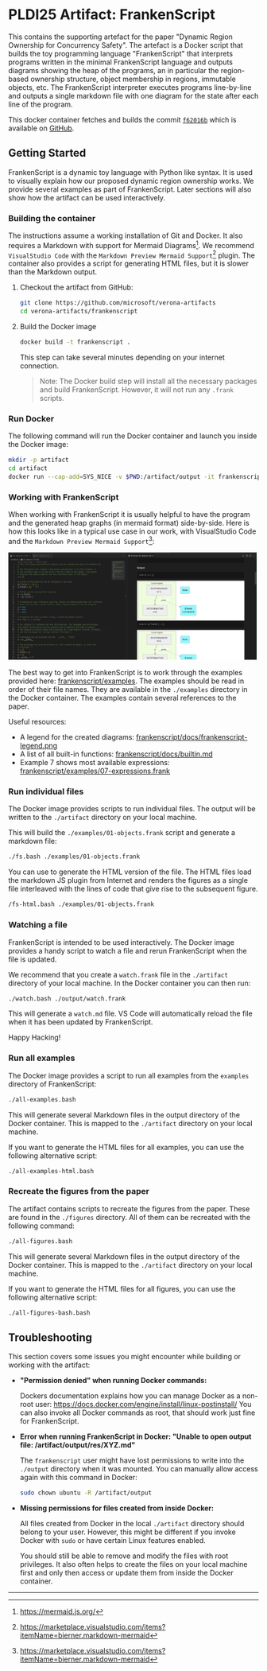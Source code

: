 # PLDI25 Artifact: FrankenScript

This contains the supporting artefact for the paper "Dynamic Region Ownership
for Concurrency Safety". The artefact is a Docker script that builds the toy
programming language "FrankenScript" that interprets programs written in the
minimal FrankenScript language and outputs diagrams showing the heap of the
programs, an in particular the region-based ownership structure, object
membership in regions, immutable objects, etc. The FrankenScript interpreter
executes programs line-by-line and outputs a single markdown file with one
diagram for the state after each line of the program.

This docker container fetches and builds the commit
[`f62016b`](https://github.com/fxpl/frankenscript/tree/f62016b1a4ae42aa7e4554818734b44f9a8d9519)
which is available
on [GitHub](https://github.com/fxpl/frankenscript).

## Getting Started

FrankenScript is a dynamic toy language with Python like syntax. It is used to
visually explain how our proposed dynamic region ownership works. We provide
several examples as part of FrankenScript. Later sections will also show how
the artifact can be used interactively.

### Building the container

The instructions assume a working installation of Git and Docker. It also
requires a Markdown with support for Mermaid Diagrams[^1^]. We recommend
`VisualStudio Code` with the `Markdown Preview Mermaid Support`[^2^] plugin.
The container also provides a script for generating HTML files, but it is
slower than the Markdown output.

1. Checkout the artifact from GitHub:
    ```bash
    git clone https://github.com/microsoft/verona-artifacts
    cd verona-artifacts/frankenscript
    ```

2. Build the Docker image
    ```bash
    docker build -t frankenscript .
    ```

    This step can take several minutes depending on your internet connection.

    > Note: The Docker build step will install all the necessary packages and
    > build FrankenScript. However, it will not run any `.frank` scripts.

### Run Docker

The following command will run the Docker container and launch you inside the
Docker image:

```bash
mkdir -p artifact
cd artifact
docker run --cap-add=SYS_NICE -v $PWD:/artifact/output -it frankenscript
```

[^1^]: https://mermaid.js.org/
[^2^]: https://marketplace.visualstudio.com/items?itemName=bierner.markdown-mermaid

### Working with FrankenScript

When working with FrankenScript it is usually helpful to have the program and the
generated heap graphs (in mermaid format) side-by-side. Here is how this looks
like in a typical use case in our work, with VisualStudio Code and the
`Markdown Preview Mermaid Support`[^2^]:

<img width=500 src="./res/setup-suggestion.png">

The best way to get into FrankenScript is to work through the examples provided here:
[frankenscript/examples](https://github.com/fxpl/frankenscript/blob/main/examples).
The examples should be read in order of their file names. They are available in
the `./examples` directory in the Docker container. The examples contain several
references to the paper.

Useful resources:
* A legend for the created diagrams:
  [frankenscript/docs/frankenscript-legend.png](https://github.com/fxpl/frankenscript/blob/main/docs/frankenscript-legend.png)
* A list of all built-in functions:
  [frankenscript/docs/builtin.md](https://github.com/fxpl/frankenscript/blob/main/docs/builtin.md)
* Example 7 shows most available expressions:
  [frankenscript/examples/07-expressions.frank](https://github.com/fxpl/frankenscript/blob/main/examples/07-expressions.frank)

### Run individual files

The Docker image provides scripts to run individual files. The output will be
written to the `./artifact` directory on your local machine.

This will build the `./examples/01-objects.frank` script and generate a markdown file:

```bash
./fs.bash ./examples/01-objects.frank
```

You can use to generate the HTML version of the file. The HTML files load the
markdown JS plugin from Internet and renders the figures as a single file
interleaved with the lines of code that give rise to the subsequent figure.

```bash
/fs-html.bash ./examples/01-objects.frank
```

### Watching a file

FrankenScript is intended to be used interactively. The Docker image provides a
handy script to watch a file and rerun FrankenScript when the file is updated.

We recommend that you create a `watch.frank` file in the `./artifact` directory
of your local machine. In the Docker container you can then run:

```bash
./watch.bash ./output/watch.frank 
```

This will generate a `watch.md` file. VS Code will automatically reload the file
when it has been updated by FrankenScript.

Happy Hacking!

### Run all examples

The Docker image provides a script to run all examples from the `examples`
directory of FrankenScript:

```bash
./all-examples.bash
```

This will generate several Markdown files in the output directory of the Docker
container. This is mapped to the `./artifact` directory on your local machine.

If you want to generate the HTML files for all examples, you can use the following
alternative script:

```bash
./all-examples-html.bash
```

### Recreate the figures from the paper

The artifact contains scripts to recreate the figures from the paper. These are found
in the `./figures` directory. All of them can be recreated with the following command:

```bash
./all-figures.bash
```

This will generate several Markdown files in the output directory of the Docker
container. This is mapped to the `./artifact` directory on your local machine.

If you want to generate the HTML files for all figures, you can use the following
alternative script:

```bash
./all-figures-bash.bash
```

## Troubleshooting

This section covers some issues you might encounter while building or working with the artifact:

* **"Permission denied" when running Docker commands:**

    Dockers documentation explains how you can manage Docker as a non-root user:
    <https://docs.docker.com/engine/install/linux-postinstall/>
    You can also invoke all Docker commands as root, that should work just fine
    for FrankenScript.

* **Error when running FrankenScript in Docker:
  "Unable to open output file: /artifact/output/res/XYZ.md"**

    The `frankenscript` user might have lost permissions to write into the
    `./output` directory when it was mounted. You can manually allow access
    again with this command in Docker:

    ```bash
    sudo chown ubuntu -R /artifact/output
    ```

* **Missing permissions for files created from inside Docker:**

    All files created from Docker in the local `./artifact` directory should
    belong to your user. However, this might be different if you invoke Docker
    with `sudo` or have certain Linux features enabled.

    You should still be able to remove and modify the files with root privileges.
    It also often helps to create the files on your local machine first and only
    then access or update them from inside the Docker container.

---
